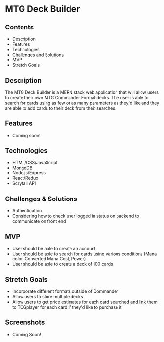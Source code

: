 # MTG Deck Builder

## Contents
* Description
* Features
* Technologies
* Challenges and Solutions
* MVP
* Stretch Goals

## Description
The MTG Deck Builder is a MERN stack web application that will allow users to create their own MTG Commander Format decks. The user is able to search for cards using as few or as many parameters as they'd like and they are able to add cards to their deck from their searches. 

## Features
* Coming soon!

## Technologies
- HTML/CSS/JavaScript
- MongoDB
- Node.js/Express
- React/Redux
- Scryfall API

## Challenges & Solutions
* Authentication
* Considering how to check user logged in status on backend to communicate on front end

## MVP
* User should be able to create an account
* User should be able to search for cards using various conditions (Mana color, Converted Mana Cost, Power)
* User should be able to create a deck of 100 cards


## Stretch Goals
* Incorporate different formats outside of Commander
* Allow users to store multiple decks
* Allow users to get price estimates for each card searched and link them to TCGplayer for each card if they'd like to purchase it

## Screenshots
* Coming Soon!
